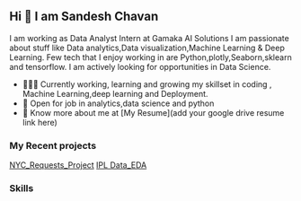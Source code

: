 ## Hi 👋 I am Sandesh Chavan
I am working as  Data Analyst Intern at Gamaka AI Solutions
 I am passionate about stuff like Data analytics,Data visualization,Machine Learning & Deep Learning. 
Few tech that I enjoy working in are Python,plotly,Seaborn,sklearn and tensorflow. I am actively looking for opportunities in Data Science.

- 👨🏽‍💻 Currently working, learning and growing my skillset in coding , Machine Learning,deep learning and Deployment.
- 🤝 Open for job in  analytics,data science and python
- 👨 Know more about me at [My Resume](add your google drive resume link here) 

### My Recent projects 
[NYC_Requests_Project](https://github.com/sandeshchavan27/NYC_Requests_Project)
[IPL Data_EDA](https://github.com/sandeshchavan27/IPL_EDA)

### Skills
